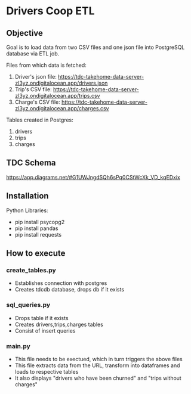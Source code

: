 # Drivers Coop ETL

## Objective
Goal is to load data from two CSV files and one json file into PostgreSQL database via ETL job.

Files from which data is fetched:
1. Driver's json file: https://tdc-takehome-data-server-zl3yz.ondigitalocean.app/drivers.json
2. Trip's CSV file: https://tdc-takehome-data-server-zl3yz.ondigitalocean.app/trips.csv
3. Charge's CSV file: https://tdc-takehome-data-server-zl3yz.ondigitalocean.app/charges.csv

Tables created in Postgres:
1. drivers
2. trips
3. charges

## TDC Schema
https://app.diagrams.net/#G1UWJngdSQh6sPq0CStWcXk_VD_kqEDxix

## Installation

Python Libraries:
* pip install psycopg2
* pip install pandas
* pip install requests

## How to execute
### create_tables.py
* Establishes connection with postgres
* Creates tdcdb database, drops db if it exists

### sql_queries.py
* Drops table if it exists
* Creates drivers,trips,charges tables
* Consist of insert queries

### main.py
* This file needs to be exectued, which in turn triggers the above files
* This file extracts data from the URL, transform into dataframes and loads to respective tables
* It also displays "drivers who have been churned" and "trips without charges"



  
